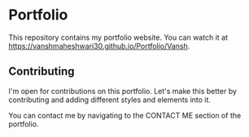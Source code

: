 # Portfolio

This repository contains my portfolio website. 
You can watch it at https://vanshmaheshwari30.github.io/Portfolio/Vansh.

## Contributing

I'm open for contributions on this portfolio. Let's make this better by contributing and adding different styles and elements into it.

You can contact me by navigating to the CONTACT ME section of the portfolio.
